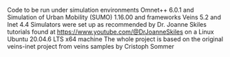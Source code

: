 Code to be run under simulation environments Omnet++ 6.0.1 and Simulation of Urban Mobility (SUMO) 1.16.00 and frameworks Veins 5.2 and Inet 4.4 
Simulators were set up as recommended by Dr. Joanne Skiles tutorials found at https://www.youtube.com/@DrJoanneSkiles on a Linux Ubuntu 20.04.6 LTS x64 machine
The whole project is based on the original veins-inet project from veins samples by Cristoph Sommer 
